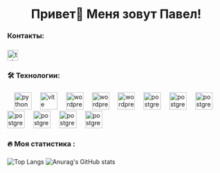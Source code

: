 ###

<h1 align="center">Привет👋 Меня зовут Павел!</h1>

###

<h3 align="left"> Контакты: </h3>

###

<a href="https://t.me/pavelnebel" target="_blank">
  <img src="https://img.shields.io/static/v1?message=Telegram&logo=telegram&label=&color=2CA5E0&logoColor=white&labelColor=&style=for-the-badge" height="25" alt="telegram logo"  />
</a>

###

<h3 align="left">🛠 Технологии:</h3>

###

<div align="left">
  <img width="12" />
  <img src="https://skillicons.dev/icons?i=py" height="40" alt="python logo"  />
  <img width="12" />
  <img src="https://skillicons.dev/icons?i=arduino" height="40" alt="vite logo"  />
  <img width="12" />
  <img src="https://skillicons.dev/icons?i=flask" height="40" alt="wordpress logo"  />
  <img width="12" />
  <img src="https://skillicons.dev/icons?i=debian" height="40" alt="wordpress logo"  />
  <img width="12" />
  <img src="https://skillicons.dev/icons?i=git" height="40" alt="wordpress logo"  />
  <img width="12" />
  <img src="https://skillicons.dev/icons?i=postgres" height="40" alt="postgresql logo"  />
  <img width="12" />
  <img src="https://skillicons.dev/icons?i=html" height="40" alt="postgresql logo"  />
  <img width="12" />
  <img src="https://skillicons.dev/icons?i=opencv" height="40" alt="postgresql logo"  />
  <img width="12" />
  <img src="https://skillicons.dev/icons?i=pycharm" height="40" alt="postgresql logo"  />
  <img width="12" />
  <img src="https://skillicons.dev/icons?i=sklearn" height="40" alt="postgresql logo"  />
  <img width="12" />
  <img src="https://skillicons.dev/icons?i=tensorflow" height="40" alt="postgresql logo"  />
  <img width="12" />
  <img src="https://skillicons.dev/icons?i=c" height="40" alt="postgresql logo"  />
</div>


###

<h3 align="left">🔥   Моя статистика :</h3>

###
  ![Top Langs](https://github-readme-stats.vercel.app/api/top-langs/?username=pavelnebel&layout=compact) 
  ![Anurag's GitHub stats](https://github-readme-stats.vercel.app/api?username=pavelnebel&show_icons=true&theme=transparent) 







<!--
**pavelnebel/pavelnebel** is a ✨ _special_ ✨ repository because its `README.md` (this file) appears on your GitHub profile.

Here are some ideas to get you started:

- 🔭 I’m currently working on ...
- 🌱 I’m currently learning ...
- 👯 I’m looking to collaborate on ...
- 🤔 I’m looking for help with ...
- 💬 Ask me about ...
- 📫 How to reach me: ...
- 😄 Pronouns: ...
- ⚡ Fun fact: ...
-->
